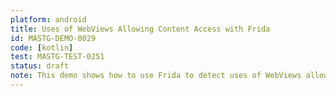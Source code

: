 ```yaml
---
platform: android
title: Uses of WebViews Allowing Content Access with Frida
id: MASTG-DEMO-0029
code: [kotlin]
test: MASTG-TEST-0251
status: draft
note: This demo shows how to use Frida to detect uses of WebViews allowing content access in an Android app and how an attacker could exploit these settings to exfiltrate sensitive data from the app's internal storage using content URIs.
---
```

